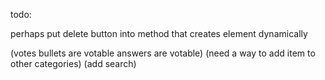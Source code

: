 todo:

perhaps put delete button into method that creates element dynamically

(votes
	bullets are votable
	answers are votable)
(need a way to add item to other categories)
(add search)